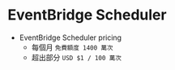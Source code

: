 # EventBridge Scheduler

- EventBridge Scheduler pricing
  - 每個月 `免費額度 1400 萬次`
  - 超出部分 `USD $1 / 100 萬次`
